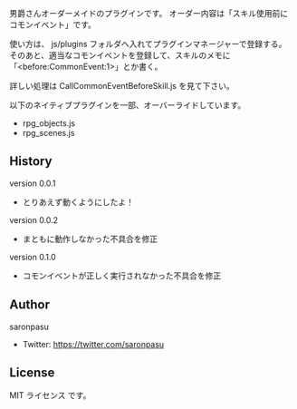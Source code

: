 男爵さんオーダーメイドのプラグインです。
オーダー内容は「スキル使用前にコモンイベント」です。

使い方は、 js/plugins フォルダへ入れてプラグインマネージャーで登録する。
そのあと、適当なコモンイベントを登録して、スキルのメモに「\<before:CommonEvent:1\>」とか書く。

詳しい処理は CallCommonEventBeforeSkill.js を見て下さい。

以下のネイティブプラグインを一部、オーバーライドしています。
- rpg_objects.js
- rpg_scenes.js

## History
version 0.0.1
- とりあえず動くようにしたよ！

version 0.0.2
- まともに動作しなかった不具合を修正

version 0.1.0
- コモンイベントが正しく実行されなかった不具合を修正

## Author
saronpasu

- Twitter: https://twitter.com/saronpasu

## License
MIT ライセンス です。
